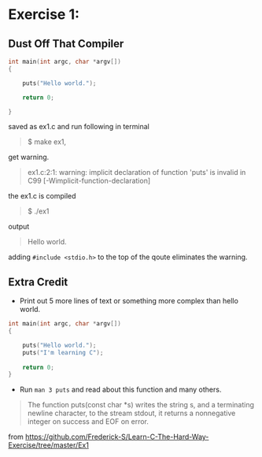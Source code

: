 
# Exercise 1: 
## Dust Off That Compiler


```C
int main(int argc, char *argv[])
{

    puts("Hello world.");

    return 0;

}
```

saved as ex1.c and run following in terminal
> $ make ex1, 

get warning.
> ex1.c:2:1: warning: implicit declaration of function 'puts' is invalid in C99 [-Wimplicit-function-declaration]

the ex1.c is compiled
> $ ./ex1

output
> Hello world.

adding `#include <stdio.h>` to the top of the qoute eliminates the warning.

## Extra Credit

- Print out 5 more lines of text or something more complex than hello world.
```C
int main(int argc, char *argv[])
{

    puts("Hello world.");
    puts("I'm learning C");
    
    return 0;
}
```

- Run `man 3 puts` and read about this function and many others.

>The function puts(const char *s) writes the string s, and a terminating newline character, to the stream stdout, it returns a nonnegative integer on success and EOF on error.

from https://github.com/Frederick-S/Learn-C-The-Hard-Way-Exercise/tree/master/Ex1
